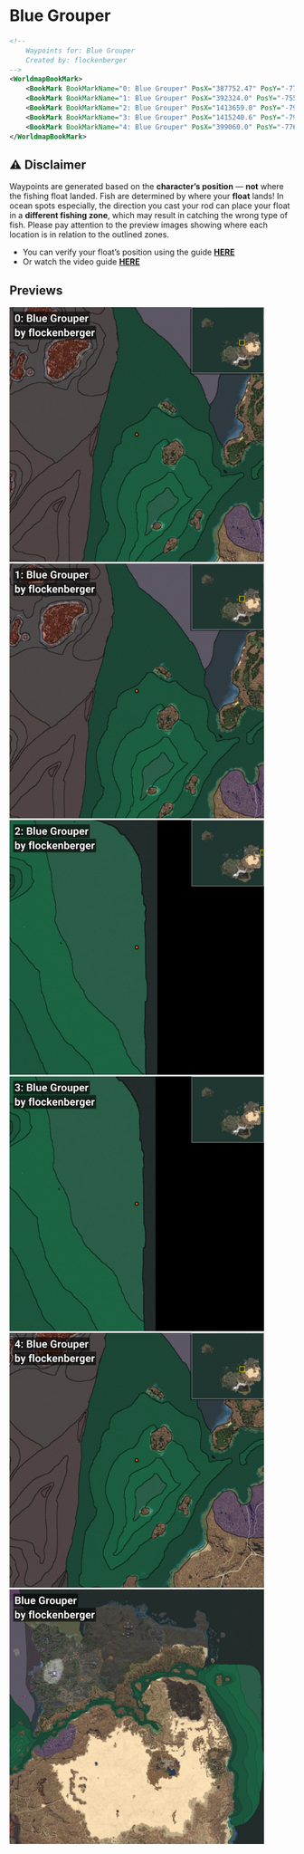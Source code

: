 # Blue Grouper
```xml
<!--
    Waypoints for: Blue Grouper
    Created by: flockenberger
-->
<WorldmapBookMark>
    <BookMark BookMarkName="0: Blue Grouper" PosX="387752.47" PosY="-7759.1562" PosZ="345158.6" />
    <BookMark BookMarkName="1: Blue Grouper" PosX="392324.0" PosY="-7556.0" PosZ="353309.0" />
    <BookMark BookMarkName="2: Blue Grouper" PosX="1413659.0" PosY="-7905.0" PosZ="489362.0" />
    <BookMark BookMarkName="3: Blue Grouper" PosX="1415240.6" PosY="-7914.6294" PosZ="479379.25" />
    <BookMark BookMarkName="4: Blue Grouper" PosX="399060.0" PosY="-7764.0" PosZ="306551.0" />
</WorldmapBookMark>
```

## ⚠️ Disclaimer
Waypoints are generated based on the __**character’s position**__ — __not__ where the fishing float landed.
Fish are determined by where your **float** lands!
In ocean spots especially, the direction you cast your rod can place your float in a **different fishing zone**, which may result in catching the wrong type of fish.
Please pay attention to the preview images showing where each location is in relation to the outlined zones.

- You can verify your float’s position using the guide [**HERE**](https://flockenberger.github.io/bdo-fish-position/)
- Or watch the video guide [**HERE**](https://youtu.be/t-VXcRoNojk)

## Previews
<img src="./Blue Grouper_0_Preview.webp" width="450"/> <img src="./Blue Grouper_1_Preview.webp" width="450"/> <img src="./Blue Grouper_2_Preview.webp" width="450"/> <img src="./Blue Grouper_3_Preview.webp" width="450"/> <img src="./Blue Grouper_4_Preview.webp" width="450"/> <img src="./Blue Grouper_Preview.webp" width="450"/> 